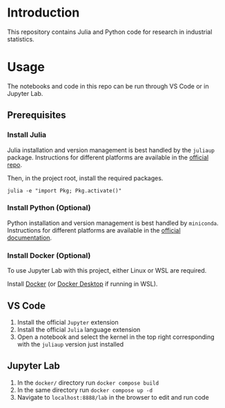 # Introduction
This repository contains Julia and Python code for research in industrial statistics.

# Usage
The notebooks and code in this repo can be run through VS Code or in Jupyter Lab.

## Prerequisites
### Install Julia
Julia installation and version management is best handled by the `juliaup` package. Instructions for different platforms are available in the [official repo](https://github.com/JuliaLang/juliaup).

Then, in the project root, install the required packages.

```
julia -e "import Pkg; Pkg.activate()"
```

### Install Python (Optional)
Python installation and version management is best handled by `miniconda`. Instructions for different platforms are available in the [official documentation](https://docs.anaconda.com/miniconda/).

### Install Docker (Optional)
To use Jupyter Lab with this project, either Linux or WSL are required.

Install [Docker](https://docs.docker.com/engine/install/ubuntu/) (or [Docker Desktop](https://docs.docker.com/desktop/install/windows-install/) if running in WSL).

## VS Code
1. Install the official `Jupyter` extension
2. Install the official `Julia` language extension
3. Open a notebook and select the kernel in the top right corresponding with the `juliaup` version just installed

## Jupyter Lab
1. In the `docker/` directory run `docker compose build`
2. In the same directory run `docker compose up -d`
3. Navigate to `localhost:8888/lab` in the browser to edit and run code


